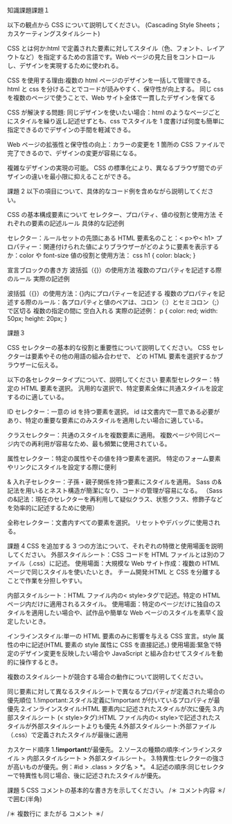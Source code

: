 知識課題課題１

以下の観点から CSS について説明してください。
(Cascading Style Sheets；カスケーティングスタイルシート)

CSS とは何か:html で定義された要素に対してスタイル（色、フォント、レイアウトなど）を指定するための言語です。Web ページの見た目をコントロールし、デザインを実現するために使われる。

CSS を使用する理由:複数の html ページのデザインを一括して管理できる。
html と css を分けることでコードが読みやすく、保守性が向上する。
同じ css を複数のページで使うことで、Web サイト全体で一貫したデザインを保てる

CSS が解決する問題:
同じデザインを使いたい場合：html のようなページごとにスタイルを繰り返し記述せずとも、css でスタイルを 1 度書けば何度も簡単に指定できるのでデザインの手間を軽減できる。

Web ページの拡張性と保守性の向上：カラーの変更を 1 箇所の CSS ファイルで完了できるので、デザインの変更が容易になる。

複雑なデザインの実現の可能。
CSS の標準化により、異なるブラウザ間でのデザインの違いを最小限に抑えることができる。

課題 2
以下の項目について、具体的なコード例を含めながら説明してください。

CSS の基本構成要素について
セレクター、プロパティ、値の役割と使用方法
それぞれの要素の記述ルール
具体的な記述例

セレクター：ルールセットの先頭にある HTML 要素名のこと：< p>や< h1>
プロパティー：関連付けられた値によりブラウザーがどのように要素を表示するか：color や font-size
値の役割と使用方法：
css
h1 {
color: black;
}

宣言ブロックの書き方
波括弧（{}）の使用方法
複数のプロパティを記述する際のルール
実際の記述例

波括弧（{}）の使用方法：{}内にプロパティーを記述する
複数のプロパティを記述する際のルール：各プロパティと値のペアは、コロン（:）とセミコロン（;）で区切る
複数の指定の間に 空白入れる
実際の記述例：
p {
color: red;
width: 50px;
height: 20px;
}

課題３

CSS セレクターの基本的な役割と重要性について説明してください。
CSS セレクターは要素やその他の用語の組み合わせで、
どの HTML 要素を選択するかブラウザーに伝える。

以下の各セレクタータイプについて、説明してください
要素型セレクター：特定の HTML 要素を選択。
汎用的な選択で、特定要素全体に共通スタイルを設定するのに適している。

ID セレクター：一意の id を持つ要素を選択。
id は文書内で一意である必要があり、特定の重要な要素にのみスタイルを適用したい場合に適している。

クラスセレクター：共通のスタイルを複数要素に適用。
複数ページや同じページ内での再利用が容易なため、最も頻繁に使用されている。

属性セレクター：特定の属性やその値を持つ要素を選択。
特定のフォーム要素やリンクにスタイルを設定する際に便利

& 入れ子セレクター：子孫・親子関係を持つ要素にスタイルを適用。
Sass の&記法を用いるとネスト構造が簡潔になり、コードの管理が容易になる。
（Sass の&記法：現在のセレクターを再利用して疑似クラス、状態クラス、修飾子などを効率的に記述するために使用）

全称セレクター：文書内すべての要素を選択。
リセットやデバッグに使用される。

課題 4
CSS を追加する 3 つの方法について、それぞれの特徴と使用場面を説明してください。
外部スタイルシート：CSS コードを HTML ファイルとは別のファイル（.css）に記述。
使用場面：大規模な Web サイト作成：複数の HTML ページで同じスタイルを使いたいとき。
チーム開発:HTML と CSS を分離することで作業を分担しやすい。

内部スタイルシート：HTML ファイル内の< style>タグで記述。特定の HTML ページ内だけに適用されるスタイル。
使用場面：特定のページだけに独自のスタイルを適用したい場合や、試作品や簡単な Web ページのスタイルを素早く設定したいとき。

インラインスタイル:単一の HTML 要素のみに影響を与える CSS 宣言。style 属性の中に記述(HTML 要素の style 属性に CSS を直接記述。)
使用場面:緊急で特定のデザイン変更を反映したい場合や JavaScript と組み合わせてスタイルを動的に操作するとき。

複数のスタイルシートが競合する場合の動作について説明してください。

同じ要素に対して異なるスタイルシートで異なるプロパティが定義された場合の優先順位
1.!important:スタイル定義に!important が付いているプロパティが最優先 2.インラインスタイル:HTML 要素内に記述されたスタイルが次に優先 3.内部スタイルシート (< style>タグ):HTML ファイル内の< style>で記述されたスタイルが外部スタイルシートよりも優先 4.外部スタイルシート:外部ファイル（.css）で定義されたスタイルが最後に適用

カスケード順序 1.**!important**が最優先。 2.ソースの種類の順序:インラインスタイル > 内部スタイルシート > 外部スタイルシート。 3.特異性:セレクターの強さが高いものが優先。例：#id > .class > タグ名 > \*。 4.記述の順序:同じセレクターで特異性も同じ場合、後に記述されたスタイルが優先。

課題 5
CSS コメントの基本的な書き方を示してください。
/＊ コメント内容 ＊/で囲む(半角)

/＊
複数行に
またがる
コメント
＊/
